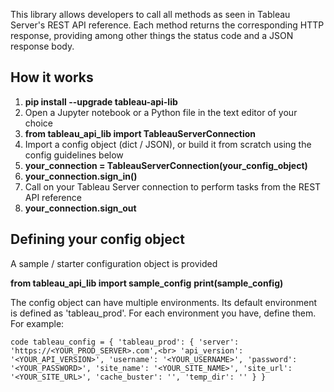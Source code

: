 This library allows developers to call all methods as seen in Tableau Server's REST API reference.
Each method returns the corresponding HTTP response, providing among other things the status code and a JSON response body.

## How it works

1. **pip install --upgrade tableau-api-lib**
2. Open a Jupyter notebook or a Python file in the text editor of your choice
3. **from tableau_api_lib import TableauServerConnection**
4. Import a config object (dict / JSON), or build it from scratch using the config guidelines below
5. **your_connection = TableauServerConnection(your_config_object)**
6. **your_connection.sign_in()**
7. Call on your Tableau Server connection to perform tasks from the REST API reference
8. **your_connection.sign_out**

## Defining your config object

A sample / starter configuration object is provided

**from tableau_api_lib import sample_config**
**print(sample_config)**

The config object can have multiple environments. Its default environment is defined as 'tableau_prod'.
For each environment you have, define them. For example:

``code
tableau_config = {
    'tableau_prod': {
        'server': 'https://<YOUR_PROD_SERVER>.com',<br>
        'api_version': '<YOUR_API_VERSION>',
        'username': '<YOUR_USERNAME>',
        'password': '<YOUR_PASSWORD>',
        'site_name': '<YOUR_SITE_NAME>',
        'site_url': '<YOUR_SITE_URL>',
        'cache_buster': '',
        'temp_dir': ''
    }
}
``


